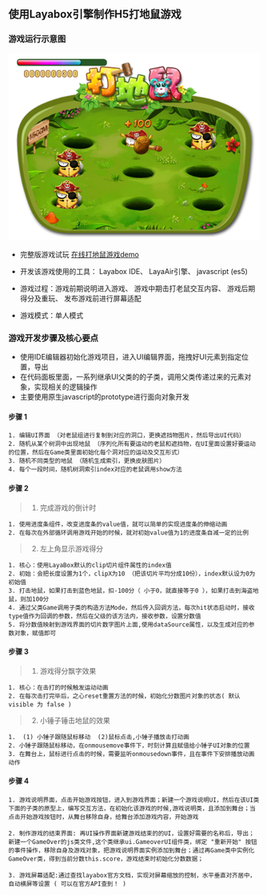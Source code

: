 ## 使用Layabox引擎制作H5打地鼠游戏

### 游戏运行示意图

![hit hammer game](/folders/screenshot.png "hit hammer game") 

* 完整版游戏试玩 [在线打地鼠游戏demo](https://riverscoder.github.io/the-hamster-game/bin/index.html) 

* 开发该游戏使用的工具： Layabox IDE、 LayaAir引擎、 javascript (es5)

* 游戏过程：游戏前期说明进入游戏、 游戏中期击打老鼠交互内容、 游戏后期得分及重玩、 发布游戏前进行屏幕适配

* 游戏模式：单人模式

### 游戏开发步骤及核心要点

* 使用IDE编辑器初始化游戏项目，进入UI编辑界面，拖拽好UI元素到指定位置，导出
* 在代码面板里面，一系列继承UI父类的的子类，调用父类传递过来的元素对象，实现相关的逻辑操作
* 主要使用原生javascript的prototype进行面向对象开发


#### 步骤 1

    1. 编辑UI界面 （对老鼠组进行复制到对应的洞口，更换遮挡物图片，然后导出UI代码）
    2. 随机从某个树洞中出现地鼠 （序列化所有要运动的老鼠和遮挡物，在UI里面设置好要运动的位置，然后在Game类里面初始化每个洞对应的运动及交互形式）
    3. 随机不同类型的地鼠 （随机生成索引，更换皮肤图片）
    4. 每个一段时间，随机树洞索引index对应的老鼠调用show方法

#### 步骤 2

> 1. 完成游戏的倒计时

    1. 使用进度条组件，改变进度条的value值，就可以简单的实现进度条的伸缩动画
    2. 在每次在外部循环调用游戏开始的时候，就对初始value值为1的进度条自减一定的比例
    
> 2. 左上角显示游戏得分

    1. 核心：使用LayaBox默认的clip切片组件属性的index值
    2. 初始：会把长度设置为1个，clipX为10 （把该切片平均分成10份），index默认设为0为初始值
    3. 打击地鼠，如果打击到蓝色地鼠，扣-100分（ 小于0，就直接等于0 ），如果打击到海盗地鼠，则加100分
    4. 通过父类Game调用子类的构造方法Mode，然后传入回调方法，每次hit状态启动时，接收type值作为回调的参数，然后在父级的该方法内，接收参数，设置分数值
    5. 将分数值映射到游戏界面的切片数字图片上面,使用dataSource属性，以及生成对应的参数对象，赋值即可
    
    
    
#### 步骤 3

> 1. 游戏得分飘字效果

    1. 核心：在击打的时候触发运动动画
    2. 在每次击打完毕后，之心reset重置方法的时候，初始化分数图片对象的状态( 默认 visible 为 false )
    
> 2. 小锤子锤击地鼠的效果

    1.  (1) 小锤子跟随鼠标移动  (2)鼠标点击,小锤子播放击打动画
    2. 小锤子跟随鼠标移动，在onmousemove事件下，时刻计算且赋值给小锤子UI对象的位置
    3. 在舞台上，鼠标进行点击的时候，需要监听onmousedown事件，且在事件下安排播放动画动作
    

#### 步骤 4

    1. 游戏说明界面，点击开始游戏按钮，进入到游戏界面；新建一个游戏说明UI，然后在该UI类下面的子类的原型上，编写交互方法，在初始化该游戏的时候,游戏说明类，且添加到舞台；当点击开始游戏按钮时，从舞台移除自身，给舞台添加游戏内容，开始游戏

    2. 制作游戏的结束界面: 再UI操作界面新建游戏结束的的UI，设置好需要的名称后，导出；新建一个GameOver的js类文件,这个类继承ui.GameoverUI组件类，绑定 "重新开始" 按钮的事件操作，移除自身及游戏对象，把游戏说明界面实例添加到舞台；通过再Game类中实例化GameOver类，得到当前分数this.score，游戏结束时初始化分数数据；
    
    3. 游戏屏幕适配:通过查找layabox官方文档，实现对屏幕缩放的控制，水平垂直对齐居中，自动横屏等设置 ( 可以在官方API查到！ )
 